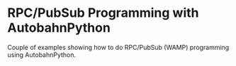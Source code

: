 RPC/PubSub Programming with AutobahnPython
==========================================

Couple of examples showing how to do RPC/PubSub (WAMP) programming using AutobahnPython.